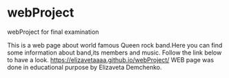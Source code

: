 # webProject
webProject for final examination

This is a web page about world famous Queen rock band.Here you can find some information about band,its members and music.
Follow the link below to have a look.
https://elizavetaaaa.github.io/webProject/
WEB page was done in educational purpose by Elizaveta Demchenko.

